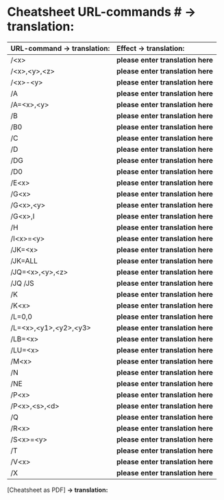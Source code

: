 # Cheatsheet URL-commands # **-> translation:**

| URL-command **-> translation:**          | Effect **-> translation:**
|:----------------------|:-----------------------------------------------------------------------------------------------
|  /\<x\>               | **please enter translation here**
|  /\<x\>,\<y\>,\<z\>   | **please enter translation here**
|  /\<x\>-\<y\>         | **please enter translation here**
|  /A                   | **please enter translation here**
|  /A=\<x\>,\<y\>       | **please enter translation here**
|  /B                   | **please enter translation here**
|  /B0                  | **please enter translation here**
|  /C                   | **please enter translation here**
|  /D                   | **please enter translation here**
|  /DG                  | **please enter translation here**
|  /D0                  | **please enter translation here**
|  /E\<x\>              | **please enter translation here**
|  /G\<x\>              | **please enter translation here**
|  /G\<x\>,\<y\>        | **please enter translation here**
|  /G\<x\>,I            | **please enter translation here**
|  /H                   | **please enter translation here**
|  /I\<x\>=\<y\>        | **please enter translation here**
|  /JK=\<x\>        	| **please enter translation here**
|  /JK=ALL        	| **please enter translation here**
|  /JQ=\<x\>,\<y\>,\<z\>| **please enter translation here**
|  /JQ  /JS  		| **please enter translation here**
|  /K                   | **please enter translation here**
|  /K\<x\>              | **please enter translation here**
|  /L=0,0               | **please enter translation here**
|  /L=\<x\>,\<y1\>,\<y2\>,\<y3\>       | **please enter translation here**
|  /LB=\<x\>            | **please enter translation here**
|  /LU=\<x\>            | **please enter translation here**
|  /M\<x\>              | **please enter translation here**
|  /N                   | **please enter translation here**
|  /NE                  | **please enter translation here**
|  /P\<x\>              | **please enter translation here**
|  /P\<x\>,\<s\>,\<d\>  | **please enter translation here**
|  /Q                   | **please enter translation here**
|  /R\<x\>              | **please enter translation here**
|  /S\<x\>=\<y\>        | **please enter translation here**
|  /T                   | **please enter translation here**
|  /V\<x\>              | **please enter translation here**
|  /X                   | **please enter translation here**

       
[Cheatsheet as PDF]	**-> translation:**
    
